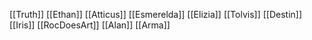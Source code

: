 [[Truth]]
[[Ethan]]
[[Atticus]]
[[Esmerelda]]
[[Elizia]]
[[Tolvis]]
[[Destin]]
[[Iris]]
[[RocDoesArt]]
[[Alan]]
[[Arma]]
